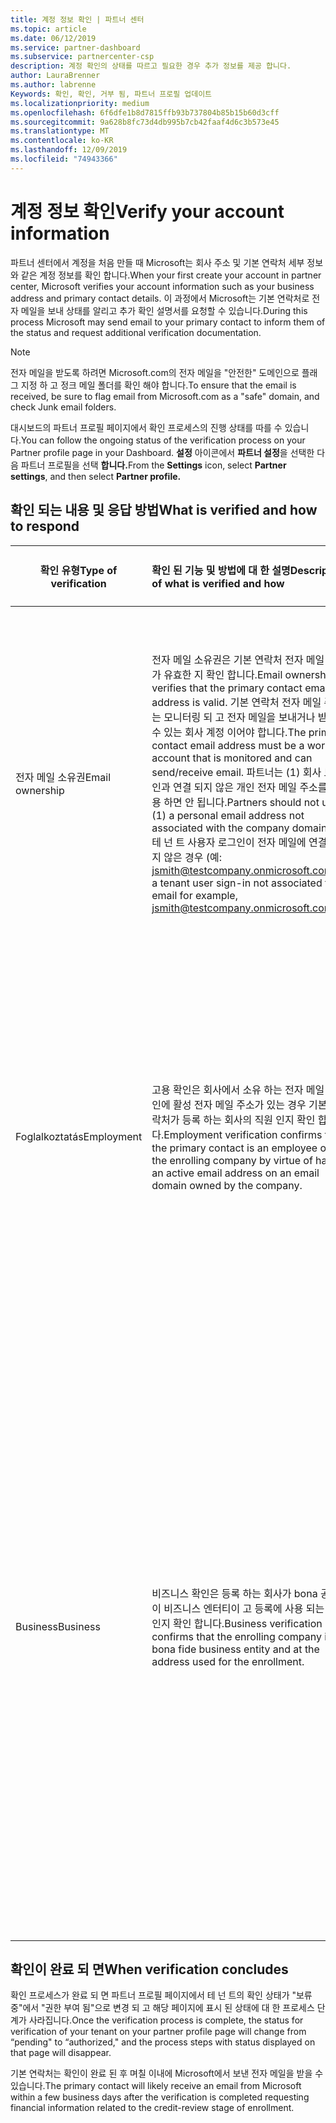 ```yaml
---
title: 계정 정보 확인 | 파트너 센터
ms.topic: article
ms.date: 06/12/2019
ms.service: partner-dashboard
ms.subservice: partnercenter-csp
description: 계정 확인의 상태를 따르고 필요한 경우 추가 정보를 제공 합니다.
author: LauraBrenner
ms.author: labrenne
Keywords: 확인, 확인, 거부 됨, 파트너 프로필 업데이트
ms.localizationpriority: medium
ms.openlocfilehash: 6f6dfe1b8d7815ffb93b737804b85b15b60d3cff
ms.sourcegitcommit: 9a628b8fc73d4db995b7cb42faaf4d6c3b573e45
ms.translationtype: MT
ms.contentlocale: ko-KR
ms.lasthandoff: 12/09/2019
ms.locfileid: "74943366"
---
```

# <a name="verify-your-account-information"></a><span data-ttu-id="0d63f-104">계정 정보 확인</span><span class="sxs-lookup"><span data-stu-id="0d63f-104">Verify your account information</span></span>

<span data-ttu-id="0d63f-105">파트너 센터에서 계정을 처음 만들 때 Microsoft는 회사 주소 및 기본 연락처 세부 정보와 같은 계정 정보를 확인 합니다.</span><span class="sxs-lookup"><span data-stu-id="0d63f-105">When your first create your account in partner center, Microsoft verifies your account information such as your business address and primary contact details.</span></span> <span data-ttu-id="0d63f-106">이 과정에서 Microsoft는 기본 연락처로 전자 메일을 보내 상태를 알리고 추가 확인 설명서를 요청할 수 있습니다.</span><span class="sxs-lookup"><span data-stu-id="0d63f-106">During this process Microsoft may send email to your primary contact to inform them of the status and request additional verification documentation.</span></span> 

>[!Note]
><span data-ttu-id="0d63f-107">전자 메일을 받도록 하려면 Microsoft.com의 전자 메일을 "안전한" 도메인으로 플래그 지정 하 고 정크 메일 폴더를 확인 해야 합니다.</span><span class="sxs-lookup"><span data-stu-id="0d63f-107">To ensure that the email is received, be sure to flag email from Microsoft.com as a "safe" domain, and check Junk email folders.</span></span>

<span data-ttu-id="0d63f-108">대시보드의 파트너 프로필 페이지에서 확인 프로세스의 진행 상태를 따를 수 있습니다.</span><span class="sxs-lookup"><span data-stu-id="0d63f-108">You can follow the ongoing status of the verification process on your Partner profile page in your Dashboard.</span></span> <span data-ttu-id="0d63f-109">**설정** 아이콘에서 **파트너 설정**을 선택한 다음 파트너 프로필을 선택 **합니다.**</span><span class="sxs-lookup"><span data-stu-id="0d63f-109">From the **Settings** icon, select **Partner settings**, and then select **Partner profile.**</span></span>

## <a name="what-is-verified-and-how-to-respond"></a><span data-ttu-id="0d63f-110">확인 되는 내용 및 응답 방법</span><span class="sxs-lookup"><span data-stu-id="0d63f-110">What is verified and how to respond</span></span>

|<span data-ttu-id="0d63f-111">**확인 유형**</span><span class="sxs-lookup"><span data-stu-id="0d63f-111">**Type of verification**</span></span>   |<span data-ttu-id="0d63f-112">**확인 된 기능 및 방법에 대 한 설명**</span><span class="sxs-lookup"><span data-stu-id="0d63f-112">**Description of what is verified and how**</span></span>   |<span data-ttu-id="0d63f-113">**거부 된 경우 수행할 작업**</span><span class="sxs-lookup"><span data-stu-id="0d63f-113">**What to do if rejected**</span></span>   |
|----------------------------|:-----------------------------------|:--------------------------------------|
|<span data-ttu-id="0d63f-114">전자 메일 소유권</span><span class="sxs-lookup"><span data-stu-id="0d63f-114">Email ownership</span></span>   |<span data-ttu-id="0d63f-115">전자 메일 소유권은 기본 연락처 전자 메일 주소가 유효한 지 확인 합니다.</span><span class="sxs-lookup"><span data-stu-id="0d63f-115">Email ownership verifies that the primary contact email address is valid.</span></span>  <span data-ttu-id="0d63f-116">기본 연락처 전자 메일 주소는 모니터링 되 고 전자 메일을 보내거나 받을 수 있는 회사 계정 이어야 합니다.</span><span class="sxs-lookup"><span data-stu-id="0d63f-116">The primary contact email address must be a work account that is monitored and can send/receive email.</span></span>  <span data-ttu-id="0d63f-117">파트너는 (1) 회사 도메인과 연결 되지 않은 개인 전자 메일 주소를 사용 하면 안 됩니다.</span><span class="sxs-lookup"><span data-stu-id="0d63f-117">Partners should not use: (1) a personal email address not associated with the company domain.</span></span> <span data-ttu-id="0d63f-118">(2) 테 넌 트 사용자 로그인이 전자 메일에 연결 되지 않은 경우 (예: jsmith@testcompany.onmicrosoft.com</span><span class="sxs-lookup"><span data-stu-id="0d63f-118">(2) a tenant user sign-in not associated to email for example, jsmith@testcompany.onmicrosoft.com</span></span>   |<span data-ttu-id="0d63f-119">한 영업일 이내에 전자 메일 소유권 확인 메시지를 받지 못한 경우 파트너 프로필 페이지의 링크를 클릭 하 여 메시지를 다시 보내거나 지원 담당자에 게 문의 하세요.</span><span class="sxs-lookup"><span data-stu-id="0d63f-119">If you don't receive the email ownership verification message within one business day, click the link on the Partner profile page to have the message resent, or contact Support.</span></span>|
|<span data-ttu-id="0d63f-120">Foglalkoztatás</span><span class="sxs-lookup"><span data-stu-id="0d63f-120">Employment</span></span> |<span data-ttu-id="0d63f-121">고용 확인은 회사에서 소유 하는 전자 메일 도메인에 활성 전자 메일 주소가 있는 경우 기본 연락처가 등록 하는 회사의 직원 인지 확인 합니다.</span><span class="sxs-lookup"><span data-stu-id="0d63f-121">Employment verification confirms that the primary contact is an employee of the enrolling company by virtue of having an active email address on an email domain owned by the company.</span></span>|<span data-ttu-id="0d63f-122">고용 확인이 거부 되 면 기본 연락처는 담당자의 전자 메일 도메인이 채용 기관의 소유권을 갖고 있는지 확인 하는 온라인 원본 또는 설명서를 제공할 수 있습니다.</span><span class="sxs-lookup"><span data-stu-id="0d63f-122">If employment verification is rejected, the primary contact can provide documentation or an online source confirming that the contact's email domain is under the ownership of their employer.</span></span>|
|<span data-ttu-id="0d63f-123">Business</span><span class="sxs-lookup"><span data-stu-id="0d63f-123">Business</span></span>   |<span data-ttu-id="0d63f-124">비즈니스 확인은 등록 하는 회사가 bona 공격이 비즈니스 엔터티이 고 등록에 사용 되는 주소 인지 확인 합니다.</span><span class="sxs-lookup"><span data-stu-id="0d63f-124">Business verification confirms that the enrolling company is a bona fide business entity and at the address used for the enrollment.</span></span>|<span data-ttu-id="0d63f-125">비즈니스 확인에 실패 하는 경우 기본 연락처에 회사의 집 국가에서의 공식 설명서 (예: 비즈니스 등록 또는 세금 등록 인증서 또는 수령)를 제공 하거나 해당 회사의 지방 자치 체 확인 하는 메시지가 표시 됩니다. 해당 엔터티 이름으로 비즈니스를 수행할 수 있는 권한이 있으며 등록 주소에 있습니다.</span><span class="sxs-lookup"><span data-stu-id="0d63f-125">If business verification fails, the primary contact will be asked to provide official documentation (such as a business registration or tax registration certificate or receipt)from the company's home country or municipality confirming that the company is authorized to do business under that entity name and is located at the enrollment address.</span></span>|

## <a name="when-verification-concludes"></a><span data-ttu-id="0d63f-126">확인이 완료 되 면</span><span class="sxs-lookup"><span data-stu-id="0d63f-126">When verification concludes</span></span>

<span data-ttu-id="0d63f-127">확인 프로세스가 완료 되 면 파트너 프로필 페이지에서 테 넌 트의 확인 상태가 "보류 중"에서 "권한 부여 됨"으로 변경 되 고 해당 페이지에 표시 된 상태에 대 한 프로세스 단계가 사라집니다.</span><span class="sxs-lookup"><span data-stu-id="0d63f-127">Once the verification process is complete, the status for verification of your tenant on your partner profile page will change from “pending" to “authorized," and the process steps with status displayed on that page will disappear.</span></span>

<span data-ttu-id="0d63f-128">기본 연락처는 확인이 완료 된 후 며칠 이내에 Microsoft에서 보낸 전자 메일을 받을 수 있습니다.</span><span class="sxs-lookup"><span data-stu-id="0d63f-128">The primary contact will likely receive an email from Microsoft within a few business days after the verification is completed requesting financial information related to the credit-review stage of enrollment.</span></span>
